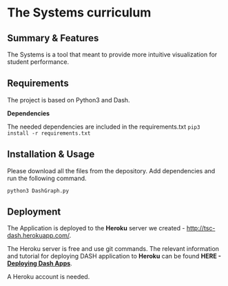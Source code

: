 # The Systems curriculum

## Summary & Features
The Systems is a tool that meant to provide more intuitive visualization for student performance.
## Requirements

The project is based on Python3 and Dash.

**Dependencies**

The needed dependencies are included in the requirements.txt
`pip3 install -r requirements.txt`


## Installation & Usage

Please download all the files from the depository. Add dependencies and run the following command.

`python3 DashGraph.py`

## Deployment

The Application is deployed to the **Heroku** server we created - http://tsc-dash.herokuapp.com/.

The Heroku server is free and use git commands. The relevant information and tutorial for deploying DASH application to **Heroku** can be found **HERE - [Deploying Dash Apps](https://dash.plot.ly/deployment)**.

A Heroku account is needed.
